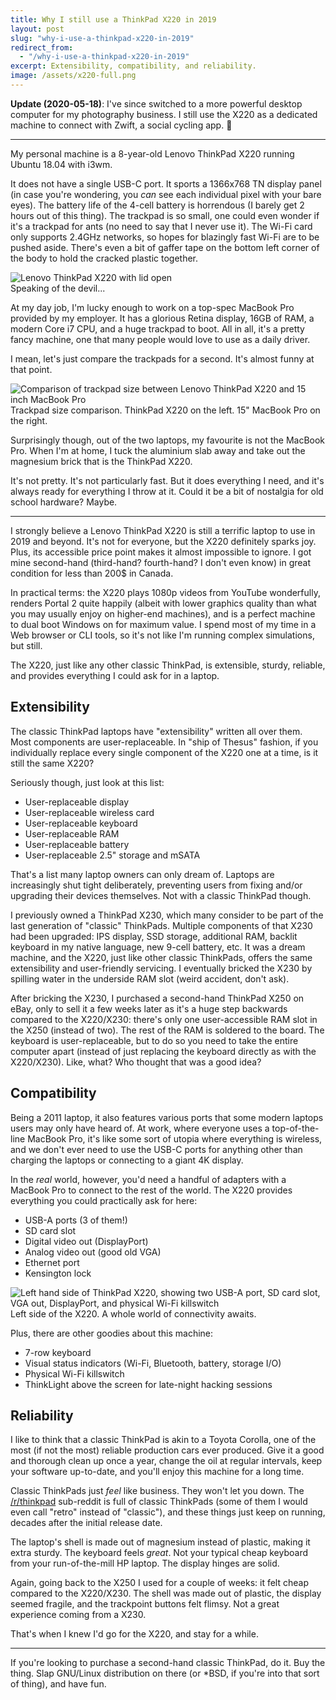 ```yaml
---
title: Why I still use a ThinkPad X220 in 2019
layout: post
slug: "why-i-use-a-thinkpad-x220-in-2019"
redirect_from:
  - "/why-i-use-a-thinkpad-x220-in-2019"
excerpt: Extensibility, compatibility, and reliability.
image: /assets/x220-full.png
---
```


**Update (2020-05-18)**: I've since switched to a more powerful desktop computer for my photography business. I still use the X220 as a dedicated machine to connect with Zwift, a social cycling app. 🚴

---

My personal machine is a 8-year-old Lenovo ThinkPad X220 running Ubuntu 18.04 with i3wm.

It does not have a single USB-C port. It sports a 1366x768 TN display panel (in case you're wondering, you _can_ see each individual pixel with your bare eyes). The battery life of the 4-cell battery is horrendous (I barely get 2 hours out of this thing). The trackpad is so small, one could even wonder if it's a trackpad for ants (no need to say that I never use it). The Wi-Fi card only supports 2.4GHz networks, so hopes for blazingly fast Wi-Fi are to be pushed aside. There's even a bit of gaffer tape on the bottom left corner of the body to hold the cracked plastic together.

<div class="img-group">
<div class="overflow">
  <img alt="Lenovo ThinkPad X220 with lid open" src="/assets/x220-full.png"/>
</div>
<div class="caption">Speaking of the devil...</div>
</div>

At my day job, I'm lucky enough to work on a top-spec MacBook Pro provided by my employer. It has a glorious Retina display, 16GB of RAM, a modern Core i7 CPU, and a huge trackpad to boot. All in all, it's a pretty fancy machine, one that many people would love to use as a daily driver.

I mean, let's just compare the trackpads for a second. It's almost funny at that point.

<div class="img-group">
<div class="overflow">
  <img alt="Comparison of trackpad size between Lenovo ThinkPad X220 and 15 inch MacBook Pro" src="/assets/x220-mbp-trackpads.png"/>
</div>
<div class="caption">Trackpad size comparison. ThinkPad X220 on the left. 15" MacBook Pro on the right.</div>
</div>

Surprisingly though, out of the two laptops, my favourite is not the MacBook Pro. When I'm at home, I tuck the aluminium slab away and take out the magnesium brick that is the ThinkPad X220.

It's not pretty. It's not particularly fast. But it does everything I need, and it's always ready for everything I throw at it. Could it be a bit of nostalgia for old school hardware? Maybe.

* * *

I strongly believe a Lenovo ThinkPad X220 is still a terrific laptop to use in 2019 and beyond. It's not for everyone, but the X220 definitely sparks joy. Plus, its accessible price point makes it almost impossible to ignore. I got mine second-hand (third-hand? fourth-hand? I don't even know) in great condition for less than 200$ in Canada.

In practical terms: the X220 plays 1080p videos from YouTube wonderfully, renders Portal 2 quite happily (albeit with lower graphics quality than what you may usually enjoy on higher-end machines), and is a perfect machine to dual boot Windows on for maximum value. I spend most of my time in a Web browser or CLI tools, so it's not like I'm running complex simulations, but still.

The X220, just like any other classic ThinkPad, is extensible, sturdy, reliable, and provides everything I could ask for in a laptop.

## Extensibility

The classic ThinkPad laptops have "extensibility" written all over them. Most components are user-replaceable. In "ship of Thesus" fashion, if you individually replace every single component of the X220 one at a time, is it still the same X220?

Seriously though, just look at this list:

- User-replaceable display
- User-replaceable wireless card
- User-replaceable keyboard
- User-replaceable RAM
- User-replaceable battery
- User-replaceable 2.5" storage and mSATA

That's a list many laptop owners can only dream of. Laptops are increasingly shut tight deliberately, preventing users from fixing and/or upgrading their devices themselves. Not with a classic ThinkPad though.

I previously owned a ThinkPad X230, which many consider to be part of the last generation of "classic" ThinkPads. Multiple components of that X230 had been upgraded: IPS display, SSD storage, additional RAM, backlit keyboard in my native language, new 9-cell battery, etc. It was a dream machine, and the X220, just like other classic ThinkPads, offers the same extensibility and user-friendly servicing. I eventually bricked the X230 by spilling water in the underside RAM slot (weird accident, don't ask).

After bricking the X230, I purchased a second-hand ThinkPad X250 on eBay, only to sell it a few weeks later as it's a huge step backwards compared to the X220/X230: there's only one user-accessible RAM slot in the X250 (instead of two). The rest of the RAM is soldered to the board. The keyboard is user-replaceable, but to do so you need to take the entire computer apart (instead of just replacing the keyboard directly as with the X220/X230). Like, what? Who thought that was a good idea?

## Compatibility

Being a 2011 laptop, it also features various ports that some modern laptops users may only have heard of. At work, where everyone uses a top-of-the-line MacBook Pro, it's like some sort of utopia where everything is wireless, and we don't ever need to use the USB-C ports for anything other than charging the laptops or connecting to a giant 4K display.

In the _real_ world, however, you'd need a handful of adapters with a MacBook Pro to connect to the rest of the world. The X220 provides everything you could practically ask for here:
- USB-A ports (3 of them!)
- SD card slot
- Digital video out (DisplayPort)
- Analog video out (good old VGA)
- Ethernet port
- Kensington lock

<div class="img-group">
<div class="overflow">
  <img alt="Left hand side of ThinkPad X220, showing two USB-A port, SD card slot, VGA out, DisplayPort, and physical Wi-Fi killswitch" src="/assets/x220-ports.png"/>
</div>
<div class="caption">Left side of the X220. A whole world of connectivity awaits.</div>
</div>

Plus, there are other goodies about this machine:
- 7-row keyboard
- Visual status indicators (Wi-Fi, Bluetooth, battery, storage I/O)
- Physical Wi-Fi killswitch
- ThinkLight above the screen for late-night hacking sessions

## Reliability

I like to think that a classic ThinkPad is akin to a Toyota Corolla, one of the most (if not the most) reliable production cars ever produced. Give it a good and thorough clean up once a year, change the oil at regular intervals, keep your software up-to-date, and you'll enjoy this machine for a long time.

Classic ThinkPads just _feel_ like business. They won't let you down. The <a target="_blank" href="https://www.reddit.com/r/thinkpad/">/r/thinkpad</a> sub-reddit is full of classic ThinkPads (some of them I would even call "retro" instead of "classic"), and these things just keep on running, decades after the initial release date.

The laptop's shell is made out of magnesium instead of plastic, making it extra sturdy. The keyboard feels _great_. Not your typical cheap keyboard from your run-of-the-mill HP laptop. The display hinges are solid.

Again, going back to the X250 I used for a couple of weeks: it felt cheap compared to the X220/X230. The shell was made out of plastic, the display seemed fragile, and the trackpoint buttons felt flimsy. Not a great experience coming from a X230.

That's when I knew I'd go for the X220, and stay for a while.

* * *

If you're looking to purchase a second-hand classic ThinkPad, do it. Buy the thing. Slap GNU/Linux distribution on there (or *BSD, if you're into that sort of thing), and have fun.
